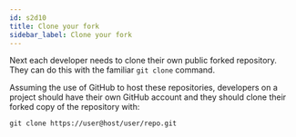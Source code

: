 ```yaml
---
id: s2d10
title: Clone your fork
sidebar_label: Clone your fork
---
```


Next each developer needs to clone their own public forked repository.
They can do this with the familiar `git clone` command.

Assuming the use of GitHub to host these repositories, developers on a project should have their own GitHub account and they should clone their forked copy of the repository with:

`git clone https://user@host/user/repo.git`
